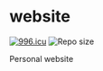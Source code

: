 # website
[![996.icu](https://img.shields.io/badge/link-996.icu-red.svg)](https://996.icu)
![Repo size](https://img.shields.io/github/repo-size/LucienZhang/website)

Personal website

